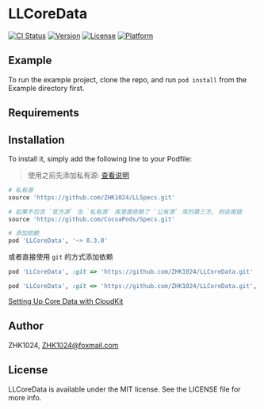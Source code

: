 # LLCoreData

[![CI Status](https://img.shields.io/travis/Ruris/LLCoreData.svg?style=flat)](https://travis-ci.org/Ruris/LLCoreData)
[![Version](https://img.shields.io/cocoapods/v/LLCoreData.svg?style=flat)](https://cocoapods.org/pods/LLCoreData)
[![License](https://img.shields.io/cocoapods/l/LLCoreData.svg?style=flat)](https://cocoapods.org/pods/LLCoreData)
[![Platform](https://img.shields.io/cocoapods/p/LLCoreData.svg?style=flat)](https://cocoapods.org/pods/LLCoreData)

## Example

To run the example project, clone the repo, and run `pod install` from the Example directory first.

## Requirements

## Installation

To install it, simply add the following line to your Podfile:

> 使用之前先添加私有源: [查看说明](https://github.com/ZHK1024/LLSpecs)

```ruby
# 私有源
source 'https://github.com/ZHK1024/LLSpecs.git'

# 如果不包含 `官方源` 当 `私有源` 库里面依赖了 `公有源` 库的第三方, 则会报错
source 'https://github.com/CocoaPods/Specs.git'

# 添加依赖
pod 'LLCoreData', '~> 0.3.0'

```
或者直接使用 `git` 的方式添加依赖

```ruby
pod 'LLCoreData', :git => 'https://github.com/ZHK1024/LLCoreData.git'

pod 'LLCoreData', :git => 'https://github.com/ZHK1024/LLCoreData.git', :tag => '0.3.0'
```

[Setting Up Core Data with CloudKit](https://developer.apple.com/documentation/coredata/mirroring_a_core_data_store_with_cloudkit/setting_up_core_data_with_cloudkit)

## Author

ZHK1024, ZHK1024@foxmail.com

## License

LLCoreData is available under the MIT license. See the LICENSE file for more info.
